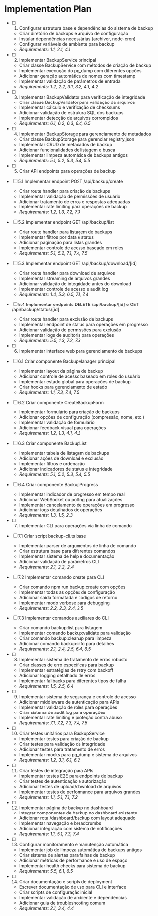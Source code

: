 # Implementation Plan

- [ ] 1. Configurar estrutura base e dependências do sistema de backup

  - Criar diretório de backups e arquivo de configuração
  - Instalar dependências necessárias (archiver, node-cron)
  - Configurar variáveis de ambiente para backup
  - _Requirements: 1.1, 2.1, 4.1_

- [ ] 2. Implementar BackupService principal

  - Criar classe BackupService com métodos de criação de backup
  - Implementar execução do pg_dump com diferentes opções
  - Adicionar geração automática de nomes com timestamp
  - Implementar validação de parâmetros de entrada
  - _Requirements: 1.2, 2.2, 3.1, 3.2, 4.1, 4.2_

- [ ] 3. Implementar BackupValidator para verificação de integridade

  - Criar classe BackupValidator para validação de arquivos
  - Implementar cálculo e verificação de checksums
  - Adicionar validação de estrutura SQL dos backups
  - Implementar detecção de arquivos corrompidos
  - _Requirements: 6.1, 6.2, 6.3, 6.4, 6.5_

- [ ] 4. Implementar BackupStorage para gerenciamento de metadados

  - Criar classe BackupStorage para gerenciar registry.json
  - Implementar CRUD de metadados de backup
  - Adicionar funcionalidades de listagem e busca
  - Implementar limpeza automática de backups antigos
  - _Requirements: 5.1, 5.2, 5.3, 5.4, 5.5_

- [ ] 5. Criar API endpoints para operações de backup

- [ ] 5.1 Implementar endpoint POST /api/backup/create

  - Criar route handler para criação de backups
  - Implementar validação de permissões de usuário
  - Adicionar tratamento de erros e respostas adequadas
  - Implementar rate limiting para operações de backup
  - _Requirements: 1.2, 1.3, 7.2, 7.3_

- [ ] 5.2 Implementar endpoint GET /api/backup/list

  - Criar route handler para listagem de backups
  - Implementar filtros por data e status
  - Adicionar paginação para listas grandes
  - Implementar controle de acesso baseado em roles
  - _Requirements: 5.1, 5.2, 7.1, 7.4, 7.5_

- [ ] 5.3 Implementar endpoint GET /api/backup/download/[id]

  - Criar route handler para download de arquivos
  - Implementar streaming de arquivos grandes
  - Adicionar validação de integridade antes do download
  - Implementar controle de acesso e audit log
  - _Requirements: 1.4, 5.3, 6.5, 7.1, 7.4_

- [ ] 5.4 Implementar endpoints DELETE /api/backup/[id] e GET /api/backup/status/[id]

  - Criar route handler para exclusão de backups
  - Implementar endpoint de status para operações em progresso
  - Adicionar validação de permissões para exclusão
  - Implementar logs de auditoria para operações
  - _Requirements: 5.5, 1.3, 7.2, 7.3_

- [ ] 6. Implementar interface web para gerenciamento de backups

- [ ] 6.1 Criar componente BackupManager principal

  - Implementar layout da página de backup
  - Adicionar controle de acesso baseado em roles do usuário
  - Implementar estado global para operações de backup
  - Criar hooks para gerenciamento de estado
  - _Requirements: 1.1, 7.3, 7.4, 7.5_

- [ ] 6.2 Criar componente CreateBackupForm

  - Implementar formulário para criação de backups
  - Adicionar opções de configuração (compressão, nome, etc.)
  - Implementar validação de formulário
  - Adicionar feedback visual para operações
  - _Requirements: 1.2, 1.3, 4.1, 4.2_

- [ ] 6.3 Criar componente BackupList

  - Implementar tabela de listagem de backups
  - Adicionar ações de download e exclusão
  - Implementar filtros e ordenação
  - Adicionar indicadores de status e integridade
  - _Requirements: 5.1, 5.2, 5.3, 5.4, 5.5_

- [ ] 6.4 Criar componente BackupProgress

  - Implementar indicador de progresso em tempo real
  - Adicionar WebSocket ou polling para atualizações
  - Implementar cancelamento de operações em progresso
  - Adicionar logs detalhados de operações
  - _Requirements: 1.3, 1.5, 2.3_

- [ ] 7. Implementar CLI para operações via linha de comando

- [ ] 7.1 Criar script backup-cli.ts base

  - Implementar parser de argumentos de linha de comando
  - Criar estrutura base para diferentes comandos
  - Implementar sistema de help e documentação
  - Adicionar validação de parâmetros CLI
  - _Requirements: 2.1, 2.2, 2.4_

- [ ] 7.2 Implementar comando create para CLI

  - Criar comando npm run backup:create com opções
  - Implementar todas as opções de configuração
  - Adicionar saída formatada e códigos de retorno
  - Implementar modo verbose para debugging
  - _Requirements: 2.2, 2.3, 2.4, 2.5_

- [ ] 7.3 Implementar comandos auxiliares do CLI
  - Criar comando backup:list para listagem
  - Implementar comando backup:validate para validação
  - Criar comando backup:cleanup para limpeza
  - Adicionar comando backup:info para detalhes
  - _Requirements: 2.1, 2.4, 2.5, 6.4, 6.5_

- [ ] 8. Implementar sistema de tratamento de erros robusto
  - Criar classes de erro específicas para backup
  - Implementar estratégias de retry com backoff
  - Adicionar logging detalhado de erros
  - Implementar fallbacks para diferentes tipos de falha
  - _Requirements: 1.5, 2.5, 6.4_

- [ ] 9. Implementar sistema de segurança e controle de acesso
  - Adicionar middleware de autenticação para APIs
  - Implementar validação de roles para operações
  - Criar sistema de audit log para operações
  - Implementar rate limiting e proteção contra abuso
  - _Requirements: 7.1, 7.2, 7.3, 7.4, 7.5_

- [ ] 10. Criar testes unitários para BackupService
  - Implementar testes para criação de backup
  - Criar testes para validação de integridade
  - Adicionar testes para tratamento de erros
  - Implementar mocks para pg_dump e sistema de arquivos
  - _Requirements: 1.2, 3.1, 6.1, 6.2_

- [ ] 11. Criar testes de integração para APIs
  - Implementar testes E2E para endpoints de backup
  - Criar testes de autenticação e autorização
  - Adicionar testes de upload/download de arquivos
  - Implementar testes de performance para arquivos grandes
  - _Requirements: 1.1, 5.1, 7.1, 7.2_

- [ ] 12. Implementar página de backup no dashboard
  - Integrar componentes de backup no dashboard existente
  - Adicionar rota /dashboard/backup com layout adequado
  - Implementar navegação e breadcrumbs
  - Adicionar integração com sistema de notificações
  - _Requirements: 1.1, 5.1, 7.3, 7.4_

- [ ] 13. Configurar monitoramento e manutenção automática
  - Implementar job de limpeza automática de backups antigos
  - Criar sistema de alertas para falhas de backup
  - Adicionar métricas de performance e uso de espaço
  - Implementar health checks para sistema de backup
  - _Requirements: 5.5, 6.1, 6.5_

- [ ] 14. Criar documentação e scripts de deployment
  - Escrever documentação de uso para CLI e interface
  - Criar scripts de configuração inicial
  - Implementar validação de ambiente e dependências
  - Adicionar guia de troubleshooting comum
  - _Requirements: 2.1, 3.4, 4.4_